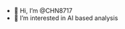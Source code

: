 - 👋 Hi, I’m @CHN8717
- 👀 I’m interested in AI based analysis


<!---
CHN8717/CHN8717 is a ✨ special ✨ repository because its `README.md` (this file) appears on your GitHub profile.
You can click the Preview link to take a look at your changes.
--->
